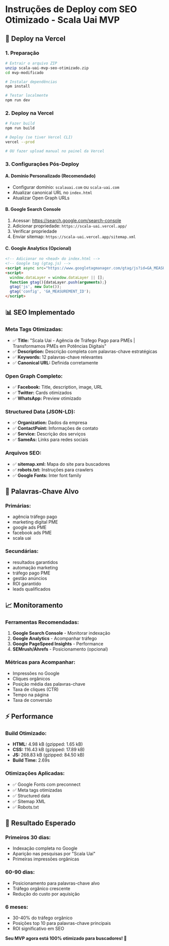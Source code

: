 # Instruções de Deploy com SEO Otimizado - Scala Uai MVP

## 🚀 **Deploy na Vercel**

### **1. Preparação**
```bash
# Extrair o arquivo ZIP
unzip scala-uai-mvp-seo-otimizado.zip
cd mvp-modificado

# Instalar dependências
npm install

# Testar localmente
npm run dev
```

### **2. Deploy na Vercel**
```bash
# Fazer build
npm run build

# Deploy (se tiver Vercel CLI)
vercel --prod

# OU fazer upload manual no painel da Vercel
```

### **3. Configurações Pós-Deploy**

#### **A. Domínio Personalizado (Recomendado)**
- Configurar domínio: `scalauai.com` ou `scala-uai.com`
- Atualizar canonical URL no `index.html`
- Atualizar Open Graph URLs

#### **B. Google Search Console**
1. Acessar: https://search.google.com/search-console
2. Adicionar propriedade: `https://scala-uai.vercel.app/`
3. Verificar propriedade
4. Enviar sitemap: `https://scala-uai.vercel.app/sitemap.xml`

#### **C. Google Analytics (Opcional)**
```html
<!-- Adicionar no <head> do index.html -->
<!-- Google tag (gtag.js) -->
<script async src="https://www.googletagmanager.com/gtag/js?id=GA_MEASUREMENT_ID"></script>
<script>
  window.dataLayer = window.dataLayer || [];
  function gtag(){dataLayer.push(arguments);}
  gtag('js', new Date());
  gtag('config', 'GA_MEASUREMENT_ID');
</script>
```

## 📊 **SEO Implementado**

### **Meta Tags Otimizadas:**
- ✅ **Title:** "Scala Uai - Agência de Tráfego Pago para PMEs | Transformamos PMEs em Potências Digitais"
- ✅ **Description:** Descrição completa com palavras-chave estratégicas
- ✅ **Keywords:** 12 palavras-chave relevantes
- ✅ **Canonical URL:** Definida corretamente

### **Open Graph Completo:**
- ✅ **Facebook:** Title, description, image, URL
- ✅ **Twitter:** Cards otimizados
- ✅ **WhatsApp:** Preview otimizado

### **Structured Data (JSON-LD):**
- ✅ **Organization:** Dados da empresa
- ✅ **ContactPoint:** Informações de contato
- ✅ **Service:** Descrição dos serviços
- ✅ **SameAs:** Links para redes sociais

### **Arquivos SEO:**
- ✅ **sitemap.xml:** Mapa do site para buscadores
- ✅ **robots.txt:** Instruções para crawlers
- ✅ **Google Fonts:** Inter font family

## 🎯 **Palavras-Chave Alvo**

### **Primárias:**
- agência tráfego pago
- marketing digital PME
- google ads PME
- facebook ads PME
- scala uai

### **Secundárias:**
- resultados garantidos
- automação marketing
- tráfego pago PME
- gestão anúncios
- ROI garantido
- leads qualificados

## 📈 **Monitoramento**

### **Ferramentas Recomendadas:**
1. **Google Search Console** - Monitorar indexação
2. **Google Analytics** - Acompanhar tráfego
3. **Google PageSpeed Insights** - Performance
4. **SEMrush/Ahrefs** - Posicionamento (opcional)

### **Métricas para Acompanhar:**
- Impressões no Google
- Cliques orgânicos
- Posição média das palavras-chave
- Taxa de cliques (CTR)
- Tempo na página
- Taxa de conversão

## ⚡ **Performance**

### **Build Otimizado:**
- **HTML:** 4.98 kB (gzipped: 1.65 kB)
- **CSS:** 116.43 kB (gzipped: 17.89 kB)
- **JS:** 268.83 kB (gzipped: 84.50 kB)
- **Build Time:** 2.69s

### **Otimizações Aplicadas:**
- ✅ Google Fonts com preconnect
- ✅ Meta tags otimizadas
- ✅ Structured data
- ✅ Sitemap XML
- ✅ Robots.txt

## 🎉 **Resultado Esperado**

### **Primeiros 30 dias:**
- Indexação completa no Google
- Aparição nas pesquisas por "Scala Uai"
- Primeiras impressões orgânicas

### **60-90 dias:**
- Posicionamento para palavras-chave alvo
- Tráfego orgânico crescente
- Redução do custo por aquisição

### **6 meses:**
- 30-40% do tráfego orgânico
- Posições top 10 para palavras-chave principais
- ROI significativo em SEO

**Seu MVP agora está 100% otimizado para buscadores! 🚀**


